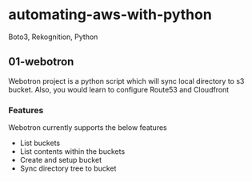 # automating-aws-with-python
Boto3, Rekognition, Python


## 01-webotron

Webotron project is a python script which will sync local directory to s3 bucket. Also, you would learn to configure Route53 and Cloudfront

### Features

Webotron currently supports the below features

- List buckets
- List contents within the buckets
- Create and setup bucket
- Sync directory tree to bucket